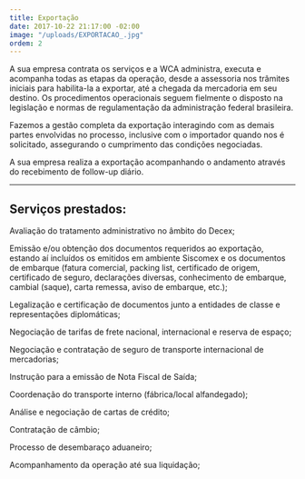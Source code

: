```yaml
---
title: Exportação
date: 2017-10-22 21:17:00 -02:00
image: "/uploads/EXPORTACAO_.jpg"
ordem: 2
---
```


A sua empresa contrata os serviços e a WCA administra, executa e acompanha todas as etapas da operação, desde a assessoria nos trâmites iniciais para habilita-la a  exportar, até a chegada da mercadoria em seu destino. Os procedimentos operacionais seguem fielmente o disposto na legislação e normas de regulamentação da administração federal brasileira.

Fazemos a gestão completa da exportação interagindo com as demais partes envolvidas no processo, inclusive com o importador quando nos é solicitado, assegurando o cumprimento das condições negociadas.

A sua empresa realiza a exportação acompanhando o andamento através do recebimento de follow-up diário.
 

---

## Serviços prestados:  

Avaliação do tratamento administrativo no âmbito do Decex;

Emissão e/ou obtenção dos documentos requeridos ao exportação, estando aí incluídos os emitidos em ambiente Siscomex e os documentos de embarque (fatura comercial, packing list, certificado de origem, certificado de seguro, declarações diversas, conhecimento de embarque, cambial (saque), carta remessa, aviso de embarque, etc.);

Legalização e certificação de documentos junto a entidades de classe e representações diplomáticas;

Negociação de tarifas de frete nacional, internacional e reserva de espaço;

Negociação e contratação de seguro de transporte internacional de mercadorias;

Instrução para a emissão de Nota Fiscal de Saída;

Coordenação do transporte interno (fábrica/local alfandegado);

Análise e negociação de cartas de crédito;

Contratação de câmbio;

Processo de desembaraço aduaneiro;

Acompanhamento da operação até sua liquidação;